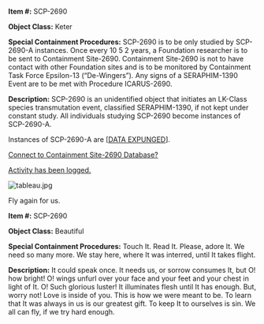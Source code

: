 **Item #:** SCP-2690

**Object Class:** Keter

**Special Containment Procedures:** SCP-2690 is to be only studied by SCP-2690-A instances. Once every 10 5 2 years, a Foundation researcher is to be sent to Containment Site-2690. Containment Site-2690 is not to have contact with other Foundation sites and is to be monitored by Containment Task Force Epsilon-13 (“De-Wingers”). Any signs of a SERAPHIM-1390 Event are to be met with Procedure ICARUS-2690.

**Description:** SCP-2690 is an unidentified object that initiates an LK-Class species transmutation event, classified SERAPHIM-1390, if not kept under constant study. All individuals studying SCP-2690 become instances of SCP-2690-A.

Instances of SCP-2690-A are \[[DATA EXPUNGED](/scp-1390)\].

[Connect to Containment Site-2690 Database?](javascript:;)

[Activity has been logged.](javascript:;)

![tableau.jpg](http://scp-wiki.wdfiles.com/local--files/scp-2690/tableau.jpg)

Fly again for us.

**Item #:** SCP-2690

**Object Class:** Beautiful

**Special Containment Procedures:** Touch It. Read It. Please, adore It. We need so many more. We stay here, where It was interred, until It takes flight.

**Description:** It could speak once. It needs us, or sorrow consumes It, but O! how bright! O! wings unfurl over your face and your feet and your chest in light of It. O! Such glorious luster! It illuminates flesh until It has enough. But, worry not! Love is inside of you. This is how we were meant to be. To learn that It was always in us is our greatest gift. To keep It to ourselves is sin. We all can fly, if we try hard enough.